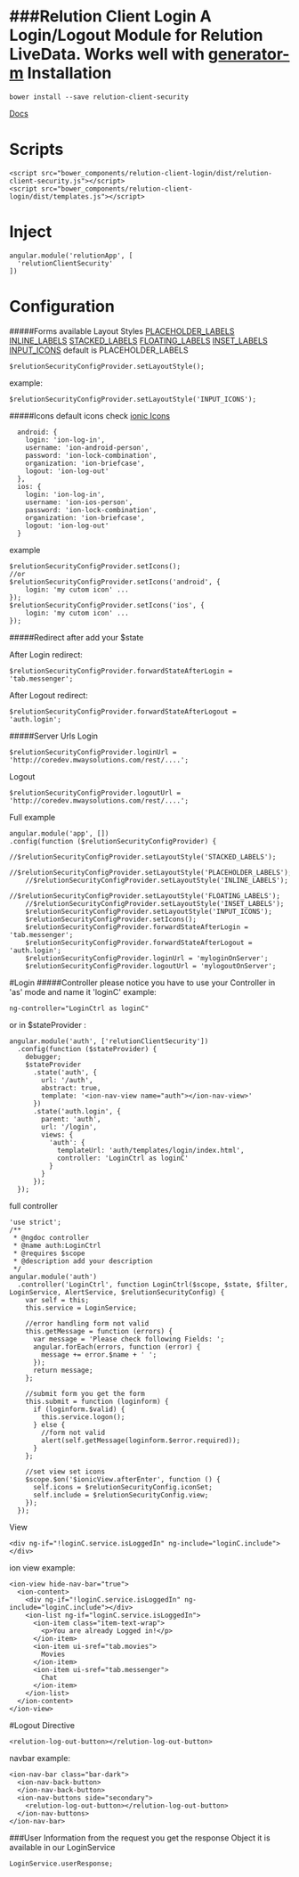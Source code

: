 ###Relution Client Login
A Login/Logout Module for Relution LiveData. Works well with [generator-m](https://github.com/mwaylabs/generator-m)
Installation
===
````
bower install --save relution-client-security
````

[Docs](http://mwaylabs.github.io/relution-client-security)

Scripts
===
````
<script src="bower_components/relution-client-login/dist/relution-client-security.js"></script>
<script src="bower_components/relution-client-login/dist/templates.js"></script>
````
Inject
===
````
angular.module('relutionApp', [
  'relutionClientSecurity'
])
````
Configuration
====
#####Forms
available Layout Styles
[PLACEHOLDER_LABELS](http://ionicframework.com/docs/components/#forms-placeholder-labels)
[INLINE_LABELS](http://ionicframework.com/docs/components/#forms-inline-labels)
[STACKED_LABELS](http://ionicframework.com/docs/components/#forms-stacked-labels)
[FLOATING_LABELS](http://ionicframework.com/docs/components/#forms-floating-labels)
[INSET_LABELS](http://ionicframework.com/docs/components/#inset-forms)
[INPUT_ICONS](http://ionicframework.com/docs/components/#input-icons)
default is PLACEHOLDER_LABELS
`````
$relutionSecurityConfigProvider.setLayoutStyle();
`````
example:
`````
$relutionSecurityConfigProvider.setLayoutStyle('INPUT_ICONS');
`````
#####Icons
default icons check [ionic Icons](http://ionicons.com/)
`````
  android: {
    login: 'ion-log-in',
    username: 'ion-android-person',
    password: 'ion-lock-combination',
    organization: 'ion-briefcase',
    logout: 'ion-log-out'
  },
  ios: {
    login: 'ion-log-in',
    username: 'ion-ios-person',
    password: 'ion-lock-combination',
    organization: 'ion-briefcase',
    logout: 'ion-log-out'
  }
`````
example
`````
$relutionSecurityConfigProvider.setIcons();
//or
$relutionSecurityConfigProvider.setIcons('android', {
	login: 'my cutom icon' ...
});
$relutionSecurityConfigProvider.setIcons('ios', {
	login: 'my cutom icon' ...
});
`````
#####Redirect after
add your $state

After Login redirect:
`````
$relutionSecurityConfigProvider.forwardStateAfterLogin = 'tab.messenger';
`````
After Logout redirect:
`````
$relutionSecurityConfigProvider.forwardStateAfterLogout = 'auth.login';
`````
#####Server Urls
Login
`````
$relutionSecurityConfigProvider.loginUrl = 'http://coredev.mwaysolutions.com/rest/....';
`````
Logout
`````
$relutionSecurityConfigProvider.logoutUrl = 'http://coredev.mwaysolutions.com/rest/....';
`````

Full example
````
angular.module('app', [])
.config(function ($relutionSecurityConfigProvider) {
    //$relutionSecurityConfigProvider.setLayoutStyle('STACKED_LABELS');
    //$relutionSecurityConfigProvider.setLayoutStyle('PLACEHOLDER_LABELS');
    //$relutionSecurityConfigProvider.setLayoutStyle('INLINE_LABELS');
    //$relutionSecurityConfigProvider.setLayoutStyle('FLOATING_LABELS');
    //$relutionSecurityConfigProvider.setLayoutStyle('INSET_LABELS');
    $relutionSecurityConfigProvider.setLayoutStyle('INPUT_ICONS');
    $relutionSecurityConfigProvider.setIcons();
    $relutionSecurityConfigProvider.forwardStateAfterLogin = 'tab.messenger';
    $relutionSecurityConfigProvider.forwardStateAfterLogout = 'auth.login';
    $relutionSecurityConfigProvider.loginUrl = 'myloginOnServer';
    $relutionSecurityConfigProvider.logoutUrl = 'mylogoutOnServer';
````


#Login
#####Controller
please notice you have to use your Controller in 'as' mode and name it 'loginC' 
example:
````
ng-controller="LoginCtrl as loginC"
````
or in $stateProvider : 
````
angular.module('auth', ['relutionClientSecurity'])
  .config(function ($stateProvider) {
    debugger;
    $stateProvider
      .state('auth', {
        url: '/auth',
        abstract: true,
        template: '<ion-nav-view name="auth"></ion-nav-view>'
      })
      .state('auth.login', {
        parent: 'auth',
        url: '/login',
        views: {
          'auth': {
            templateUrl: 'auth/templates/login/index.html',
            controller: 'LoginCtrl as loginC'
          }
        }
      });
  });
````
full controller
````
'use strict';
/**
 * @ngdoc controller
 * @name auth:LoginCtrl
 * @requires $scope
 * @description add your description
 */
angular.module('auth')
  .controller('LoginCtrl', function LoginCtrl($scope, $state, $filter, LoginService, AlertService, $relutionSecurityConfig) {
    var self = this;
    this.service = LoginService;
    
    //error handling form not valid
    this.getMessage = function (errors) {
      var message = 'Please check following Fields: ';
      angular.forEach(errors, function (error) {
        message += error.$name + ' ';
      });
      return message;
    };
    
    //submit form you get the form
    this.submit = function (loginform) {
      if (loginform.$valid) {
        this.service.logon();
      } else {
        //form not valid
        alert(self.getMessage(loginform.$error.required));
      }
    };
    
    //set view set icons
    $scope.$on('$ionicView.afterEnter', function () {
      self.icons = $relutionSecurityConfig.iconSet;
      self.include = $relutionSecurityConfig.view;
    });
  });
````
View

````
<div ng-if="!loginC.service.isLoggedIn" ng-include="loginC.include"></div>
````
ion view example:

````
<ion-view hide-nav-bar="true">
  <ion-content>
    <div ng-if="!loginC.service.isLoggedIn" ng-include="loginC.include"></div>
    <ion-list ng-if="loginC.service.isLoggedIn">
      <ion-item class="item-text-wrap">
        <p>You are already Logged in!</p>
      </ion-item>
      <ion-item ui-sref="tab.movies">
        Movies
      </ion-item>
      <ion-item ui-sref="tab.messenger">
        Chat
      </ion-item>
    </ion-list>
  </ion-content>
</ion-view>
````

#Logout Directive

````
<relution-log-out-button></relution-log-out-button>
````
navbar example:

````
<ion-nav-bar class="bar-dark">
  <ion-nav-back-button>
  </ion-nav-back-button>
  <ion-nav-buttons side="secondary">
    <relution-log-out-button></relution-log-out-button>
  </ion-nav-buttons>
</ion-nav-bar>
````

###User Information
from the request you get the response Object it is available in our LoginService
````
LoginService.userResponse;
````


